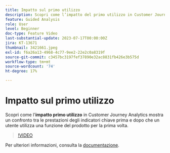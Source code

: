 ```yaml
---
title: Impatto sul primo utilizzo
description: Scopri come l’impatto del primo utilizzo in Customer Journey Analytics mostra un confronto tra le prestazioni degli indicatori chiave prima e dopo che un utente utilizza una funzione del prodotto per la prima volta.
feature: Guided Analysis
role: User
level: Beginner
doc-type: Feature Video
last-substantial-update: 2023-07-17T00:00:00Z
jira: KT-13671
thumbnail: 3421661.jpeg
exl-id: f6a26a13-4968-4c77-9ee2-22e2c0a8319f
source-git-commit: c3457bc3197fef37890e32ac8831fb426e3b575d
workflow-type: tm+mt
source-wordcount: '74'
ht-degree: 17%

---
```


# Impatto sul primo utilizzo

Scopri come l&#39;**impatto primo utilizzo** in Customer Journey Analytics mostra un confronto tra le prestazioni degli indicatori chiave prima e dopo che un utente utilizza una funzione del prodotto per la prima volta.

>[!VIDEO](https://video.tv.adobe.com/v/3421661/?learn=on)

Per ulteriori informazioni, consulta la [documentazione](https://experienceleague.adobe.com/docs/analytics-platform/using/guided-analysis/impact/first-use.html).

